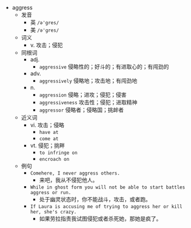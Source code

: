 - aggress
  - 发音
    - 英 `/ə'gres/`
    - 美 `/ə'ɡres/`
  - 词义
    - v. 攻击；侵犯
  - 同根词
    - adj.
      - `aggressive` 侵略性的；好斗的；有进取心的；有闯劲的
    - adv.
      - `aggressively` 侵略地；攻击地；有闯劲地
    - n.
      - `aggression` 侵略；进攻；侵犯；侵害
      - `aggressiveness` 攻击性；侵犯；进取精神
      - `aggressor` 侵略者；侵略国；挑衅者
  - 近义词
    - vi. 攻击；侵略
      - `have at`
      - `come at`
    - vt. 侵犯；挑畔
      - `to infringe on`
      - `encroach on`
  - 例句
    - `Comehere, I never aggress others.`
      - 来吧，我从不侵犯他人。
    - `While in ghost form you will not be able to start battles aggress or run.`
      - 处于幽灵状态时，你不能战斗，攻击，或者跑。
    - `If Laura is accusing me of trying to aggress her or kill her, she's crazy.`
      - 如果劳拉指责我试图侵犯或者杀死她，那她是疯了。

